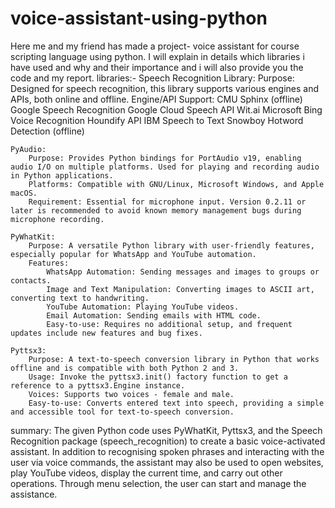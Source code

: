 # voice-assistant-using-python
Here me and my friend has made a project- voice assistant for course scripting language using python. I will explain in details which libraries i have used and why and their importance and i will also provide you the code and my report. 
  libraries:-
    Speech Recognition Library:
        Purpose: Designed for speech recognition, this library supports various engines and APIs, both online and offline.
        Engine/API Support:
            CMU Sphinx (offline)
            Google Speech Recognition
            Google Cloud Speech API
            Wit.ai
            Microsoft Bing Voice Recognition
            Houndify API
            IBM Speech to Text
            Snowboy Hotword Detection (offline)

    PyAudio:
        Purpose: Provides Python bindings for PortAudio v19, enabling audio I/O on multiple platforms. Used for playing and recording audio in Python applications.
        Platforms: Compatible with GNU/Linux, Microsoft Windows, and Apple macOS.
        Requirement: Essential for microphone input. Version 0.2.11 or later is recommended to avoid known memory management bugs during microphone recording.

    PyWhatKit:
        Purpose: A versatile Python library with user-friendly features, especially popular for WhatsApp and YouTube automation.
        Features:
            WhatsApp Automation: Sending messages and images to groups or contacts.
            Image and Text Manipulation: Converting images to ASCII art, converting text to handwriting.
            YouTube Automation: Playing YouTube videos.
            Email Automation: Sending emails with HTML code.
            Easy-to-use: Requires no additional setup, and frequent updates include new features and bug fixes.

    Pyttsx3:
        Purpose: A text-to-speech conversion library in Python that works offline and is compatible with both Python 2 and 3.
        Usage: Invoke the pyttsx3.init() factory function to get a reference to a pyttsx3.Engine instance.
        Voices: Supports two voices - female and male.
        Easy-to-use: Converts entered text into speech, providing a simple and accessible tool for text-to-speech conversion.

summary:
        The given Python code uses PyWhatKit, Pyttsx3, and the Speech Recognition package (speech_recognition) to create a basic voice-activated assistant. In addition to recognising spoken phrases and interacting with the user via voice commands, the assistant may also be used to open websites, play YouTube videos, display the current time, and carry out other operations. Through menu selection, the user can start and manage the assistance.
